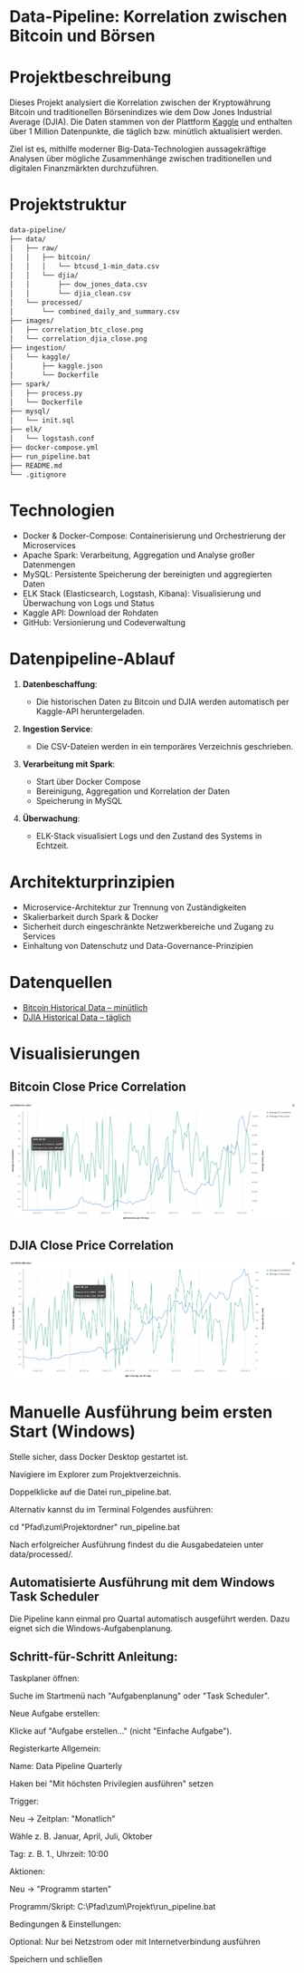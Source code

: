 # Data-Pipeline: Korrelation zwischen Bitcoin und Börsen

# Projektbeschreibung

Dieses Projekt analysiert die Korrelation zwischen der Kryptowährung Bitcoin und traditionellen Börsenindizes wie dem Dow Jones Industrial Average (DJIA). Die Daten stammen von der Plattform [Kaggle](https://www.kaggle.com/) und enthalten über 1 Million Datenpunkte, die täglich bzw. minütlich aktualisiert werden.

Ziel ist es, mithilfe moderner Big-Data-Technologien aussagekräftige Analysen über mögliche Zusammenhänge zwischen traditionellen und digitalen Finanzmärkten durchzuführen.

# Projektstruktur

```text
data-pipeline/
├── data/
│   ├── raw/
│   │   ├── bitcoin/
│   │   │   └── btcusd_1-min_data.csv
│   │   └── djia/
│   │       ├── dow_jones_data.csv
│   │       └── djia_clean.csv
│   └── processed/
│       └── combined_daily_and_summary.csv
├── images/
│   ├── correlation_btc_close.png
│   └── correlation_djia_close.png
├── ingestion/
│   └── kaggle/
│       ├── kaggle.json
│       └── Dockerfile
├── spark/
│   ├── process.py
│   └── Dockerfile
├── mysql/
│   └── init.sql
├── elk/
│   └── logstash.conf
├── docker-compose.yml
├── run_pipeline.bat
├── README.md
└── .gitignore
```

# Technologien

* Docker & Docker-Compose:                      Containerisierung und Orchestrierung der Microservices
* Apache Spark:                                 Verarbeitung, Aggregation und Analyse großer Datenmengen
* MySQL:                                        Persistente Speicherung der bereinigten und aggregierten Daten
* ELK Stack (Elasticsearch, Logstash, Kibana):  Visualisierung und Überwachung von Logs und Status
* Kaggle API:                                   Download der Rohdaten
* GitHub:                                       Versionierung und Codeverwaltung

# Datenpipeline-Ablauf

1. **Datenbeschaffung**:

   * Die historischen Daten zu Bitcoin und DJIA werden automatisch per Kaggle-API heruntergeladen.
2. **Ingestion Service**:

   * Die CSV-Dateien werden in ein temporäres Verzeichnis geschrieben.
3. **Verarbeitung mit Spark**:

   * Start über Docker Compose
   * Bereinigung, Aggregation und Korrelation der Daten
   * Speicherung in MySQL
4. **Überwachung**:

   * ELK-Stack visualisiert Logs und den Zustand des Systems in Echtzeit.

# Architekturprinzipien

* Microservice-Architektur zur Trennung von Zuständigkeiten
* Skalierbarkeit durch Spark & Docker
* Sicherheit durch eingeschränkte Netzwerkbereiche und Zugang zu Services
* Einhaltung von Datenschutz und Data-Governance-Prinzipien

# Datenquellen

* [Bitcoin Historical Data – minütlich](https://www.kaggle.com/datasets/mczielinski/bitcoin-historical-data)
* [DJIA Historical Data – täglich](https://www.kaggle.com/datasets/joebeachcapital/djia-stocks-historical-ohlcv-daily-updated)

# Visualisierungen

## Bitcoin Close Price Correlation

![Correlation Bitcoin](images/correlation_btc_close.png)

## DJIA Close Price Correlation

![Correlation DJIA](images/correlation_djia_close.png)

# Manuelle Ausführung beim ersten Start (Windows)

Stelle sicher, dass Docker Desktop gestartet ist.

Navigiere im Explorer zum Projektverzeichnis.

Doppelklicke auf die Datei run_pipeline.bat.

Alternativ kannst du im Terminal Folgendes ausführen:

cd "Pfad\zum\Projektordner"
run_pipeline.bat

Nach erfolgreicher Ausführung findest du die Ausgabedateien unter data/processed/.

## Automatisierte Ausführung mit dem Windows Task Scheduler

Die Pipeline kann einmal pro Quartal automatisch ausgeführt werden. Dazu eignet sich die Windows-Aufgabenplanung.

## Schritt-für-Schritt Anleitung:

Taskplaner öffnen:

Suche im Startmenü nach "Aufgabenplanung" oder "Task Scheduler".

Neue Aufgabe erstellen:

Klicke auf "Aufgabe erstellen..." (nicht "Einfache Aufgabe").

Registerkarte Allgemein:

Name: Data Pipeline Quarterly

Haken bei "Mit höchsten Privilegien ausführen" setzen

Trigger:

Neu → Zeitplan: "Monatlich"

Wähle z. B. Januar, April, Juli, Oktober

Tag: z. B. 1., Uhrzeit: 10:00

Aktionen:

Neu → "Programm starten"

Programm/Skript: C:\Pfad\zum\Projekt\run_pipeline.bat

Bedingungen & Einstellungen:

Optional: Nur bei Netzstrom oder mit Internetverbindung ausführen

Speichern und schließen
